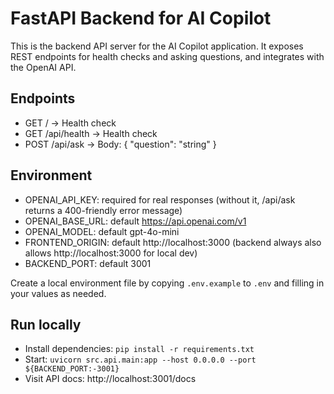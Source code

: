 # FastAPI Backend for AI Copilot

This is the backend API server for the AI Copilot application. It exposes REST endpoints for health checks and asking questions, and integrates with the OpenAI API.

## Endpoints
- GET / -> Health check
- GET /api/health -> Health check
- POST /api/ask -> Body: { "question": "string" }

## Environment
- OPENAI_API_KEY: required for real responses (without it, /api/ask returns a 400-friendly error message)
- OPENAI_BASE_URL: default https://api.openai.com/v1
- OPENAI_MODEL: default gpt-4o-mini
- FRONTEND_ORIGIN: default http://localhost:3000 (backend always also allows http://localhost:3000 for local dev)
- BACKEND_PORT: default 3001

Create a local environment file by copying `.env.example` to `.env` and filling in your values as needed.

## Run locally
- Install dependencies: `pip install -r requirements.txt`
- Start: `uvicorn src.api.main:app --host 0.0.0.0 --port ${BACKEND_PORT:-3001}`
- Visit API docs: http://localhost:3001/docs
